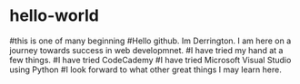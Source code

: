 # hello-world
#this is one of many beginning
#Hello github. Im Derrington. I am here on a journey towards success in web developmnet.
#I have tried my hand at a few things.
#I have tried CodeCademy 
#I have tried Microsoft Visual Studio using Python
#I look forward to what other great things I may learn here.
